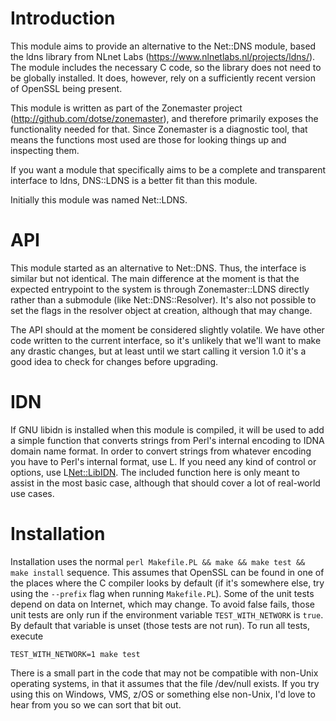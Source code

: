 Introduction
============
This module aims to provide an alternative to the Net::DNS module, based the ldns library from NLnet Labs (https://www.nlnetlabs.nl/projects/ldns/). The module includes the necessary C code, so the library does not need to be globally installed. It does, however, rely on a sufficiently recent version of OpenSSL being present.

This module is written as part of the Zonemaster project (http://github.com/dotse/zonemaster), and therefore primarily exposes the functionality needed for that. Since Zonemaster is a diagnostic tool, that means the functions most used are those for looking things up and inspecting them.

If you want a module that specifically aims to be a complete and transparent interface to ldns, DNS::LDNS is a better fit than this module.

Initially this module was named Net::LDNS.

API
===
This module started as an alternative to Net::DNS. Thus, the interface is similar but not identical. The main difference at the moment is that the expected entrypoint to the system is through Zonemaster::LDNS directly rather than a submodule (like Net::DNS::Resolver). It's also not possible to set the flags in the resolver object at creation, although that may change.

The API should at the moment be considered slightly volatile. We have other code written to the current interface, so it's unlikely that we'll want to make any drastic changes, but at least until we start calling it version 1.0 it's a good idea to check for changes before upgrading.

IDN
===
If GNU libidn is installed when this module is compiled, it will be used to add a simple function that converts strings from Perl's internal encoding to IDNA domain name format. In order to convert strings from whatever encoding you have to Perl's internal format, use L<Encode>. If you need any kind of control or options, use L<Net::LibIDN>. The included function here is only meant to assist in the most basic case, although that should cover a lot of real-world use cases.

Installation
============
Installation uses the normal `perl Makefile.PL && make && make test && make install` sequence. This assumes that OpenSSL
can be found in one of the places where the C compiler looks by default (if it's somewhere else, try using the `--prefix`
flag when running `Makefile.PL`). Some of the unit tests depend on data on Internet, which may change. To avoid false 
fails, those unit tests are only run if the environment variable `TEST_WITH_NETWORK` is `true`. By default that variable
is unset (those tests are not run). To run all tests, execute

```
TEST_WITH_NETWORK=1 make test
```

There is a small part in the code that may not be compatible with non-Unix operating systems, in that it assumes that the file /dev/null exists. If you try using this on Windows, VMS, z/OS or something else non-Unix, I'd love to hear from you so we can sort that bit out.
